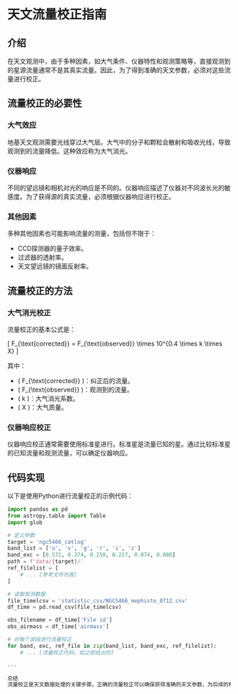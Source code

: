 # 天文流量校正指南

## 介绍

在天文观测中，由于多种因素，如大气条件、仪器特性和观测策略等，直接观测到的星源流量通常不是其真实流量。因此，为了得到准确的天文参数，必须对这些流量进行校正。

## 流量校正的必要性

### 大气效应

地基天文观测需要光线穿过大气层。大气中的分子和颗粒会散射和吸收光线，导致观测到的流量降低。这种效应称为大气消光。

### 仪器响应

不同的望远镜和相机对光的响应是不同的。仪器响应描述了仪器对不同波长光的敏感度。为了获得源的真实流量，必须根据仪器响应进行校正。

### 其他因素

多种其他因素也可能影响流量的测量，包括但不限于：

- CCD探测器的量子效率。
- 过滤器的透射率。
- 天文望远镜的镜面反射率。

## 流量校正的方法

### 大气消光校正

流量校正的基本公式是：

\[
F_{\text{corrected}} = F_{\text{observed}} \times 10^{0.4 \times k \times X}
\]

其中：

- \( F_{\text{corrected}} \)：纠正后的流量。
- \( F_{\text{observed}} \)：观测到的流量。
- \( k \)：大气消光系数。
- \( X \)：大气质量。

### 仪器响应校正

仪器响应校正通常需要使用标准星进行。标准星是流量已知的星。通过比较标准星的已知流量和观测流量，可以确定仪器响应。

## 代码实现

以下是使用Python进行流量校正的示例代码：

```python
import pandas as pd
from astropy.table import Table
import glob

# 定义参数
target = 'ngc5466_catlog'
band_list = ['u', 'v', 'g', 'r', 'i', 'z']
band_exc = [0.572, 0.374, 0.258, 0.217, 0.074, 0.086]
path = f'data/{target}/'
ref_filelist = [
    # ... [参考文件列表]
]

# 读取观测数据
file_timelcsv = 'statistic_csv/NGC5466_mephisto_0712.csv'
df_time = pd.read_csv(file_timelcsv)

obs_filename = df_time['File id']
obs_airmass = df_time['airmass']

# 对每个波段进行流量校正
for band, exc, ref_file in zip(band_list, band_exc, ref_filelist):
    # ... [流量校正代码，如之前给出的]

---

总结
流量校正是天文数据处理的关键步骤。正确的流量校正可以确保获得准确的天文参数，为后续的科学研究打下坚实的基础。